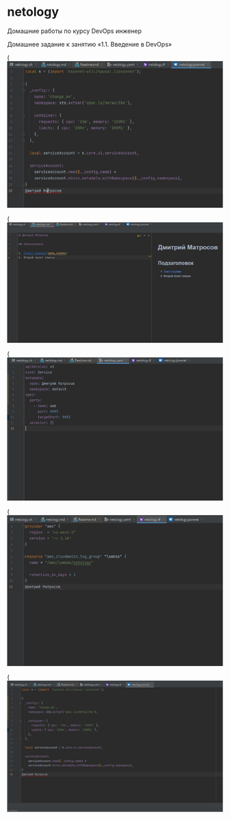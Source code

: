 # netology
Домашние работы по курсу DevOps инженер


Домашнее задание к занятию «1.1. Введение в DevOps»

(![Screenshot](https://github.com/Smarzhic/netology/blob/main/01-intro-01/img/1.JPG)

(![Screenshot](https://github.com/Smarzhic/netology/blob/main/img/2.JPG)

(![Screenshot](https://github.com/Smarzhic/netology/blob/main/img/3.JPG)

(![Screenshot](https://github.com/Smarzhic/netology/blob/main/img/4.JPG)

(![Screenshot](https://github.com/Smarzhic/netology/blob/main/img/5.JPG)
